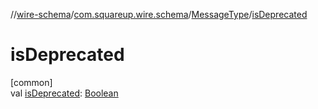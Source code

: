 //[wire-schema](../../../index.md)/[com.squareup.wire.schema](../index.md)/[MessageType](index.md)/[isDeprecated](is-deprecated.md)

# isDeprecated

[common]\
val [isDeprecated](is-deprecated.md): [Boolean](https://kotlinlang.org/api/latest/jvm/stdlib/kotlin/-boolean/index.html)
